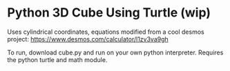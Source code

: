 # Python 3D Cube Using Turtle (wip)
Uses cylindrical coordinates, equations modified from a cool desmos project:
https://www.desmos.com/calculator/l1zv3va9gh

To run, download cube.py and run on your own python interpreter. Requires the python turtle and math module.
